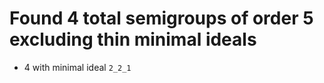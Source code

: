 # Found 4 total semigroups of order 5 excluding thin minimal ideals

* 4 with minimal ideal `2_2_1`
